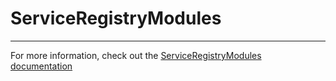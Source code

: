 # ServiceRegistryModules
---
For more information, check out the [ServiceRegistryModules documentation](https://github.com/starx207/ServiceRegistryModules/blob/master/src/ServiceRegistryModules.Core/README.md#serviceregistrymodules)